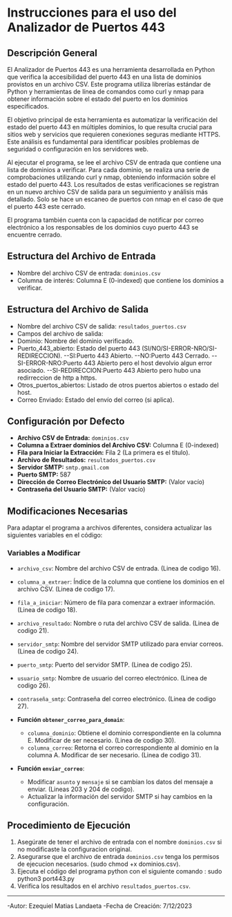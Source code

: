 # Instrucciones para el uso del Analizador de Puertos 443

## Descripción General
El Analizador de Puertos 443 es una herramienta desarrollada en Python que verifica la accesibilidad del puerto 443 en una lista de dominios provistos en un archivo CSV. Este programa utiliza librerías estándar de Python y herramientas de línea de comandos como curl y nmap para obtener información sobre el estado del puerto en los dominios especificados.

El objetivo principal de esta herramienta es automatizar la verificación del estado del puerto 443 en múltiples dominios, lo que resulta crucial para sitios web y servicios que requieren conexiones seguras mediante HTTPS. Este análisis es fundamental para identificar posibles problemas de seguridad o configuración en los servidores web.

Al ejecutar el programa, se lee el archivo CSV de entrada que contiene una lista de dominios a verificar. Para cada dominio, se realiza una serie de comprobaciones utilizando curl y nmap, obteniendo información sobre el estado del puerto 443. Los resultados de estas verificaciones se registran en un nuevo archivo CSV de salida para un seguimiento y análisis más detallado. Solo se hace un escaneo de puertos con nmap en el caso de que el puerto 443 este cerrado.

El programa también cuenta con la capacidad de notificar por correo electrónico a los responsables de los dominios cuyo puerto 443 se encuentre cerrado.

## Estructura del Archivo de Entrada
  - Nombre del archivo CSV de entrada: `dominios.csv`
  - Columna de interés: Columna E (0-indexed) que contiene los dominios a verificar.

## Estructura del Archivo de Salida
  - Nombre del archivo CSV de salida: `resultados_puertos.csv`
  - Campos del archivo de salida:
  - Dominio: Nombre del dominio verificado.
  - Puerto_443_abierto: Estado del puerto 443 (SI/NO/SI-ERROR-NRO/SI-REDIRECCION).
    --SI:Puerto 443 Abierto.
    --NO:Puerto 443 Cerrado.
    --SI-ERROR-NRO:Puerto 443 Abierto pero el host devolvio algun error asociado.
    --SI-REDIRECCION:Puerto 443 Abierto pero hubo una redirreccion de http a https.
  - Otros_puertos_abiertos: Listado de otros puertos abiertos o estado del host.
  - Correo Enviado: Estado del envío del correo (si aplica).
    
## Configuración por Defecto
  - **Archivo CSV de Entrada:** `dominios.csv`
  - **Columna a Extraer dominios del Archivo CSV:** Columna E (0-indexed)
  - **Fila para Iniciar la Extracción:** Fila 2 (La primera es el titulo).
  - **Archivo de Resultados:** `resultados_puertos.csv`
  - **Servidor SMTP:** `smtp.gmail.com`
  - **Puerto SMTP:** 587
  - **Dirección de Correo Electrónico del Usuario SMTP:** (Valor vacío)
  - **Contraseña del Usuario SMTP:** (Valor vacío)
  
## Modificaciones Necesarias
Para adaptar el programa a archivos diferentes, considera actualizar las siguientes variables en el código:
### Variables a Modificar
  - `archivo_csv`: Nombre del archivo CSV de entrada. (Linea de codigo 16).
  - `columna_a_extraer`: Índice de la columna que contiene los dominios en el archivo CSV. (Linea de codigo 17).
  - `fila_a_iniciar`: Número de fila para comenzar a extraer información. (Linea de codigo 18).
  - `archivo_resultado`: Nombre o ruta del archivo CSV de salida. (Linea de codigo 21).
  - `servidor_smtp`: Nombre del servidor SMTP utilizado para enviar correos.  (Linea de codigo 24).
  - `puerto_smtp`: Puerto del servidor SMTP. (Linea de codigo 25).
  - `usuario_smtp`: Nombre de usuario del correo electrónico. (Linea de codigo 26).
  - `contraseña_smtp`: Contraseña del correo electrónico. (Linea de codigo 27).
  
- **Función `obtener_correo_para_domain`**:
  - `columna_dominio`: Obtiene el dominio correspondiente en la columna E. Modificar de ser necesario. (Linea de codigo 30).
  - `columna_correo`: Retorna el correo correspondiente al dominio en la columna A. Modificar de ser necesario. (Linea de codigo 31).
  
- **Función `enviar_correo`**:
  - Modificar `asunto` y `mensaje` si se cambian los datos del mensaje a enviar. (Lineas 203 y 204 de codigo).
  - Actualizar la información del servidor SMTP si hay cambios en la configuración.
 
## Procedimiento de Ejecución
1. Asegúrate de tener el archivo de entrada con el nombre `dominios.csv` si no modificaste la configuracion original.
2. Asegurarse que el archivo de entrada `dominios.csv` tenga los permisos de ejecucion necesarios. (sudo chmod +x dominios.csv).
3. Ejecuta el código del programa python con el siguiente comando : sudo python3 port443.py 
4. Verifica los resultados en el archivo `resultados_puertos.csv`.


---
-Autor: Ezequiel Matias Landaeta
-Fecha de Creación: 7/12/2023
